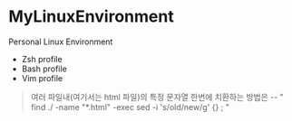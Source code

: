 MyLinuxEnvironment
==================

Personal Linux Environment 

* Zsh profile
* Bash profile
* Vim profile


>여러 파일내(여기서는 html 파일)의 특정 문자열 한번에 치환하는 방법은
--
"
find ./ -name "*.html" -exec sed -i 's/old/new/g' {} \;
"
